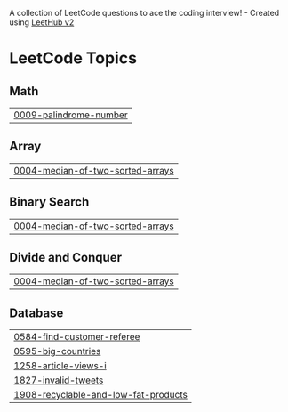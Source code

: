 A collection of LeetCode questions to ace the coding interview! - Created using [LeetHub v2](https://github.com/arunbhardwaj/LeetHub-2.0)
<!---LeetCode Topics Start-->
# LeetCode Topics
## Math
|  |
| ------- |
| [0009-palindrome-number](https://github.com/Sahdev10/Leetcode/tree/master/0009-palindrome-number) |
## Array
|  |
| ------- |
| [0004-median-of-two-sorted-arrays](https://github.com/Sahdev10/Leetcode/tree/master/0004-median-of-two-sorted-arrays) |
## Binary Search
|  |
| ------- |
| [0004-median-of-two-sorted-arrays](https://github.com/Sahdev10/Leetcode/tree/master/0004-median-of-two-sorted-arrays) |
## Divide and Conquer
|  |
| ------- |
| [0004-median-of-two-sorted-arrays](https://github.com/Sahdev10/Leetcode/tree/master/0004-median-of-two-sorted-arrays) |
## Database
|  |
| ------- |
| [0584-find-customer-referee](https://github.com/Sahdev10/Leetcode/tree/master/0584-find-customer-referee) |
| [0595-big-countries](https://github.com/Sahdev10/Leetcode/tree/master/0595-big-countries) |
| [1258-article-views-i](https://github.com/Sahdev10/Leetcode/tree/master/1258-article-views-i) |
| [1827-invalid-tweets](https://github.com/Sahdev10/Leetcode/tree/master/1827-invalid-tweets) |
| [1908-recyclable-and-low-fat-products](https://github.com/Sahdev10/Leetcode/tree/master/1908-recyclable-and-low-fat-products) |
<!---LeetCode Topics End-->